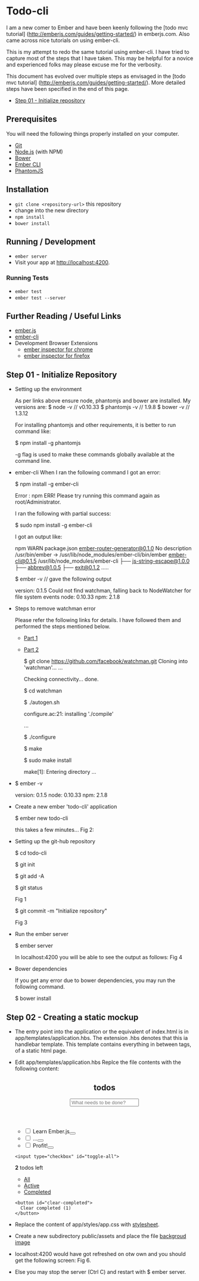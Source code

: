 # Todo-cli

I am a new comer to Ember and have been keenly following the [todo mvc tutorial] (http://emberjs.com/guides/getting-started/) in emberjs.com. 
Also came across nice tutorials on using ember-cli. 
 
This is my attempt to redo the same tutorial using ember-cli. I have tried to capture most of the steps that I have taken. This may be helpful for a novice and experienced folks may please excuse me for the verbosity. 

This document has evolved over multiple steps as envisaged in the [todo mvc tutorial] (http://emberjs.com/guides/getting-started/). More detailed steps have been specified in the end of this page.

* [Step 01 - Initialize repository](https://github.com/govidat/todo-cli/commit/e2251ea75eb8a504add51d8039b9e0d5c11a22ea)

 
## Prerequisites

You will need the following things properly installed on your computer.

* [Git](http://git-scm.com/)
* [Node.js](http://nodejs.org/) (with NPM)
* [Bower](http://bower.io/)
* [Ember CLI](http://www.ember-cli.com/)
* [PhantomJS](http://phantomjs.org/)

## Installation

* `git clone <repository-url>` this repository
* change into the new directory
* `npm install`
* `bower install`

## Running / Development

* `ember server`
* Visit your app at [http://localhost:4200](http://localhost:4200).

### Running Tests

* `ember test`
* `ember test --server`

## Further Reading / Useful Links

* [ember.js](http://emberjs.com/)
* [ember-cli](http://www.ember-cli.com/)
* Development Browser Extensions
  * [ember inspector for chrome](https://chrome.google.com/webstore/detail/ember-inspector/bmdblncegkenkacieihfhpjfppoconhi)
  * [ember inspector for firefox](https://addons.mozilla.org/en-US/firefox/addon/ember-inspector/)

## Step 01 - Initialize Repository

* Setting up the environment

	As per links above ensure node, phantomjs and bower are installed. My versions are:
	$ node -v				// v0.10.33
	$ phantomjs -v	// 1.9.8
	$ bower -v			// 1.3.12 

	For installing phantomjs and other requirements, it is better to run command like:

	$ npm install -g phantomjs

	-g flag is used to make these commands globally available at the command line.

* ember-cli 
	When I ran the following command I got an error:

	$ npm install -g ember-cli

	Error : npm ERR! Please try running this command again as root/Administrator.

	I ran the following with partial success:

	$ sudo npm install -g ember-cli  

	I got an output like: 

	npm WARN package.json ember-router-generator@0.1.0 No description
	/usr/bin/ember -> /usr/lib/node_modules/ember-cli/bin/ember
	ember-cli@0.1.5 /usr/lib/node_modules/ember-cli
	├── js-string-escape@1.0.0
	├── abbrev@1.0.5
	├── exit@0.1.2
	.....
	
	$ ember -v  // gave the following output

	version: 0.1.5
	Could not find watchman, falling back to NodeWatcher for file system events
	node: 0.10.33
	npm: 2.1.8

* Steps to remove watchman error

	Please refer the following links for details. I have followed them and performed the steps mentioned below.
  * [Part 1](http://discuss.emberjs.com/t/could-not-find-watchman-falling-back-to-nodewatcher-for-file-system-events/6873)
  * [Part 2](https://facebook.github.io/watchman/docs/install.html)

	$ git clone https://github.com/facebook/watchman.git
	Cloning into 'watchman'...
	...

	Checking connectivity... done.

	$ cd watchman

	$ ./autogen.sh

	configure.ac:21: installing './compile'

	...

	$ ./configure

	$ make

	$ sudo make install

	make[1]: Entering directory ...

* $ ember -v

	version: 0.1.5
	node: 0.10.33
	npm: 2.1.8

* Create a new ember 'todo-cli' application

	$ ember new todo-cli

	this takes a few minutes...
	Fig 2:
	

* Setting up the git-hub repository

	$ cd todo-cli

	$ git init

	$ git add -A

	$ git status

	Fig 1

	$ git commit -m "Initialize repository"

	Fig 3

* Run the ember server

	$ ember server

	In localhost:4200 you will be able to see the output as follows:
	Fig 4

* Bower dependencies

	If you get any error due to bower dependencies, you may run the following command.

	$ bower install

## Step 02 - Creating a static mockup

*  The entry point into the application or the equivalent of index.html is in  app/templates/application.hbs. The extension .hbs denotes that this ia handlebar template. This template contains everything in between <body> tags, of a static html page.

*	Edit app/templates/application.hbs
	Replce the file contents with the following content:

    <section id="todoapp">
      <header id="header">
        <h1>todos</h1>
        <input type="text" id="new-todo" placeholder="What needs to be done?" />
      </header>

      <section id="main">
        <ul id="todo-list">
          <li class="completed">
            <input type="checkbox" class="toggle">
            <label>Learn Ember.js</label><button class="destroy"></button>
          </li>
          <li>
            <input type="checkbox" class="toggle">
            <label>...</label><button class="destroy"></button>
          </li>
          <li>
            <input type="checkbox" class="toggle">
            <label>Profit!</label><button class="destroy"></button>
          </li>
        </ul>

        <input type="checkbox" id="toggle-all">
      </section>

      <footer id="footer">
        <span id="todo-count">
          <strong>2</strong> todos left
        </span>
        <ul id="filters">
          <li>
            <a href="all" class="selected">All</a>
          </li>
          <li>
            <a href="active">Active</a>
          </li>
          <li>
            <a href="completed">Completed</a>
          </li>
        </ul>

        <button id="clear-completed">
          Clear completed (1)
        </button>
      </footer>
    </section>

* Replace the content of app/styles/app.css with [stylesheet](http://emberjs.com.s3.amazonaws.com/getting-started/style.css).
* Create a new subdirectory public/assets and place the file [backgroud image](http://emberjs.com.s3.amazonaws.com/getting-started/bg.png)
* localhost:4200 would have got refreshed on otw own and you should get the following screen:
Fig 6.
* Else you may stop the server (Ctrl C) and restart with $ ember server.
   
